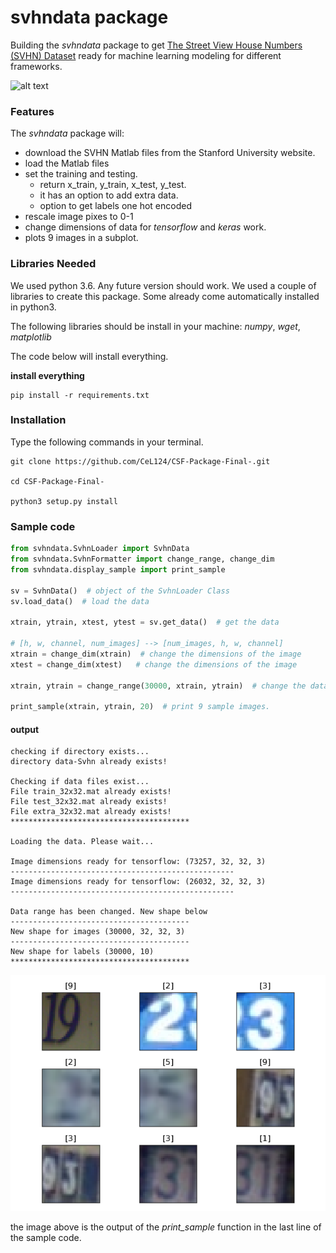 # svhndata package
Building the *svhndata* package to get [The Street View House Numbers (SVHN) Dataset](http://ufldl.stanford.edu/housenumbers/) ready for machine learning modeling for different frameworks.

![alt text][svhn-image]

[svhn-image]:http://ufldl.stanford.edu/housenumbers/32x32eg.png "image from Stanford webpage"

### Features
The *svhndata* package will:

- download the SVHN Matlab files from the Stanford University website.
- load the Matlab files
- set the training and testing.
  - return x_train, y_train, x_test, y_test.
  - it has an option to add extra data.
  - option to get labels one hot encoded
- rescale image pixes to 0-1
- change dimensions of data for _tensorflow_ and _keras_ work.
- plots 9 images in a subplot.


### Libraries Needed
We used python 3.6. Any future version should work.
We used a couple of libraries to create this package. 
Some already come automatically installed in python3. 

The following libraries should be install in your machine:
_numpy_, _wget_, _matplotlib_

The code below will install everything.

__install everything__
```
pip install -r requirements.txt
```

### Installation
Type the following commands in your terminal.
```
git clone https://github.com/CeL124/CSF-Package-Final-.git

cd CSF-Package-Final-

python3 setup.py install 
```


### Sample code
```python
from svhndata.SvhnLoader import SvhnData
from svhndata.SvhnFormatter import change_range, change_dim
from svhndata.display_sample import print_sample

sv = SvhnData()  # object of the SvhnLoader Class
sv.load_data()  # load the data

xtrain, ytrain, xtest, ytest = sv.get_data()  # get the data

# [h, w, channel, num_images] --> [num_images, h, w, channel]
xtrain = change_dim(xtrain)  # change the dimensions of the image
xtest = change_dim(xtest)   # change the dimensions of the image

xtrain, ytrain = change_range(30000, xtrain, ytrain)  # change the data size to 30,000

print_sample(xtrain, ytrain, 20)  # print 9 sample images.
```
#### output
```
checking if directory exists...
directory data-Svhn already exists!

Checking if data files exist...
File train_32x32.mat already exists!
File test_32x32.mat already exists!
File extra_32x32.mat already exists!
****************************************

Loading the data. Please wait...

Image dimensions ready for tensorflow: (73257, 32, 32, 3)
--------------------------------------------------
Image dimensions ready for tensorflow: (26032, 32, 32, 3)
--------------------------------------------------

Data range has been changed. New shape below
----------------------------------------
New shape for images (30000, 32, 32, 3)
----------------------------------------
New shape for labels (30000, 10)
****************************************
```
![alt text][output-img]

[output-img]:img_output.png "output image"

the image above is the output of the _print_sample_ function in the last line of the sample code.
